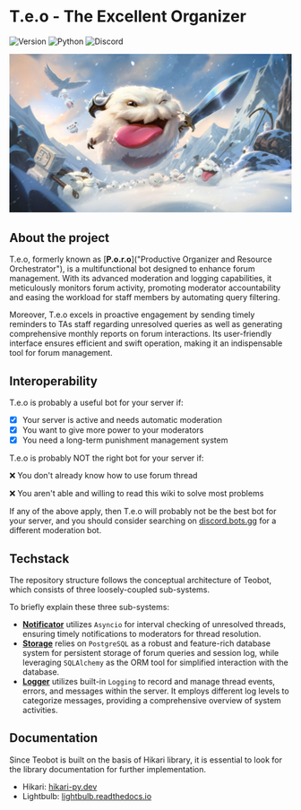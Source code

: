 # T.e.o - The Excellent Organizer 

![Version](https://img.shields.io/badge/Latest%20Version-1.0.0.dev-%2300b4d8.svg?&style=for-the-badge&logo=git&logoColor=white)
![Python](https://img.shields.io/badge/Python-%230096c7.svg?&style=for-the-badge&logo=python&logoColor=white)
![Discord](https://img.shields.io/badge/Discord-%235865F2.svg?style=for-the-badge&logo=discord&logoColor=white)

![](./assets/poros.jpg)

## About the project
T.e.o, formerly known as [**P.o.r.o**]("Productive Organizer and Resource Orchestrator"), is a multifunctional bot designed to enhance forum management. With its advanced moderation and logging capabilities, it meticulously monitors forum activity, promoting moderator accountability and easing the workload for staff members by automating query filtering. 

Moreover, T.e.o excels in proactive engagement by sending timely reminders to TAs staff regarding unresolved queries as well as generating comprehensive monthly reports on forum interactions. Its user-friendly interface ensures efficient and swift operation, making it an indispensable tool for forum management.

## Interoperability
T.e.o is probably a useful bot for your server if:

- [x] Your server is active and needs automatic moderation
- [x] You want to give more power to your moderators
- [x] You need a long-term punishment management system

T.e.o is probably NOT the right bot for your server if:

❌ You don't already know how to use forum thread

❌ You aren't able and willing to read this wiki to solve most problems

If any of the above apply, then T.e.o will probably not be the best bot for your server, and you should consider searching on [discord.bots.gg](https://discord.bots.gg) for a different moderation bot.

## Techstack

The repository structure follows the conceptual architecture of Teobot, which consists of three loosely-coupled sub-systems.

To briefly explain these three sub-systems:

- **[Notificator](https://www.hikari-py.dev/)** utilizes `Asyncio` for interval checking of unresolved threads, ensuring timely notifications to moderators for thread resolution.
- **[Storage][storage]** relies on `PostgreSQL` as a robust and feature-rich database system for persistent storage of forum queries and session log, while leveraging `SQLAlchemy` as the ORM tool for simplified interaction with the database.
- **[Logger][logger]** utilizes built-in `Logging` to record and manage thread events, errors, and messages within the server. It employs different log levels to categorize messages, providing a comprehensive overview of system activities.


## Documentation

Since Teobot is built on the basis of Hikari library, it is essential to look for the library documentation for further implementation. 

- Hikari: [hikari-py.dev](https://www.hikari-py.dev/)
- Lightbulb: [lightbulb.readthedocs.io](https://hikari-lightbulb.readthedocs.io/en/latest/)


[storage]: https://docs.python.org/3/library/sqlite3.html
[logger]: https://docs.python.org/3/library/logging.html

